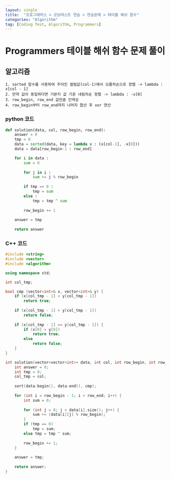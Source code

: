 ```yaml
---
layout: single
title:  "프로그래머스 > 코딩테스트 연습 > 연습문제 > 테이블 해쉬 함수"
categories: "Algorithm"
tag: [Coding Test, Algorithm, Programmers]
---
```


# Programmers 테이블 해쉬 함수 문제 풀이

## 알고리즘
    1. sorted 함수를 사용하여 주어진 컬럼값(col-1)에서 오름차순으로 정렬 -> lambda : x[col - 1]
    2. 만약 값이 동일하다면 기본키 값 기준 내림차순 정렬 -> lambda : -x[0]
    3. row_begin, row_end 값만큼 인덱싱
    4. row_begin부터 row_end까지 나머지 합산 후 xor 연산

### python 코드
```python
def solution(data, col, row_begin, row_end):
    answer = 0
    tmp = 0
    data = sorted(data, key = lambda x : (x[col-1], -x[0]))
    data = data[row_begin-1 : row_end]

    for i in data :
        sum = 0
        
        for j in i :
            sum += j % row_begin
            
        if tmp == 0 :
            tmp = sum
        else :
            tmp = tmp ^ sum
        
        row_begin += 1    
    
    answer = tmp
    
    return answer
```


### C++ 코드
```c++
#include <string>
#include <vector>
#include <algorithm>

using namespace std;

int col_tmp;

bool cmp (vector<int>& x, vector<int>& y) {
    if (x[col_tmp - 1] < y[col_tmp - 1])
        return true;
    
    if (x[col_tmp - 1] > y[col_tmp - 1])
        return false;
    
    if (x[col_tmp - 1] == y[col_tmp - 1]) {
        if (x[0] > y[0])
            return true;
        else
            return false;
    }
}

int solution(vector<vector<int>> data, int col, int row_begin, int row_end) {
    int answer = 0;
    int tmp = 0;
    col_tmp = col;
    
    sort(data.begin(), data.end(), cmp);
    
    for (int i = row_begin - 1; i < row_end; i++) {
        int sum = 0;
        
        for (int j = 0; j < data[i].size(); j++) {
            sum += (data[i][j] % row_begin);
        }
        if (tmp == 0)
            tmp = sum;
        else tmp = tmp ^ sum;
        
        row_begin += 1;
    }
    
    answer = tmp;
    
    return answer;
}
```



